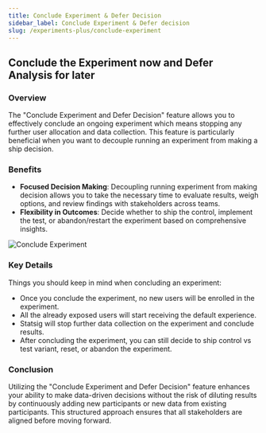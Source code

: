 ```yaml
---
title: Conclude Experiment & Defer Decision
sidebar_label: Conclude Experiment & Defer decision
slug: /experiments-plus/conclude-experiment
---
```

## Conclude the Experiment now and Defer Analysis for later

### Overview
The "Conclude Experiment and Defer Decision" feature allows you to effectively conclude an ongoing experiment which means stopping any further user allocation and data collection. This feature is particularly beneficial when you want to decouple running an experiment from making a ship decision.


### Benefits
- **Focused Decision Making**: Decoupling running experiment from making decision allows you to take the necessary time to evaluate results, weigh options, and review findings with stakeholders across teams.
- **Flexibility in Outcomes**: Decide whether to ship the control, implement the test, or abandon/restart the experiment based on comprehensive insights.

![Conclude Experiment](/img/conclude_experiment.png)

### Key Details

Things you should keep in mind when concluding an experiment:

- Once you conclude the experiment, no new users will be enrolled in the experiment.
- All the already exposed users will start receiving the default experience.
- Statsig will stop further data collection on the experiment and conclude results.
- After concluding the experiment, you can still decide to ship control vs test variant, reset, or abandon the experiment.

### Conclusion

Utilizing the "Conclude Experiment and Defer Decision" feature enhances your ability to make data-driven decisions without the risk of diluting results by continuously adding new participants or new data from existing participants. This structured approach ensures that all stakeholders are aligned before moving forward.